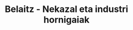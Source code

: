---
title: "Belaitz - Nekazal eta industri hornigaiak"
url: /soraluze-placencia-de-las-armas/belaitz-nekazal-eta-industri-hornigaiak/
shop: Allgemein
---